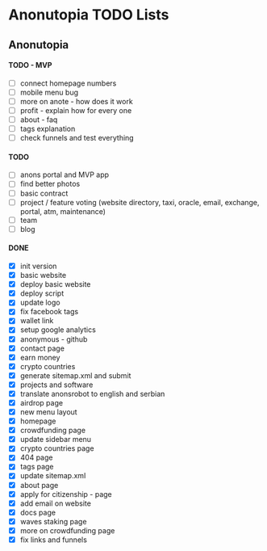 # Anonutopia TODO Lists

## Anonutopia

#### TODO - MVP

- [ ] connect homepage numbers
- [ ] mobile menu bug
- [ ] more on anote - how does it work
- [ ] profit - explain how for every one
- [ ] about - faq
- [ ] tags explanation
- [ ] check funnels and test everything

#### TODO

- [ ] anons portal and MVP app
- [ ] find better photos
- [ ] basic contract
- [ ] project / feature voting (website directory, taxi, oracle, email, exchange, portal, atm, maintenance)
- [ ] team
- [ ] blog

#### DONE

- [x] init version
- [x] basic website
- [x] deploy basic website
- [x] deploy script
- [x] update logo
- [x] fix facebook tags
- [x] wallet link
- [x] setup google analytics
- [x] anonymous - github
- [x] contact page
- [x] earn money
- [x] crypto countries
- [x] generate sitemap.xml and submit
- [x] projects and software
- [x] translate anonsrobot to english and serbian
- [x] airdrop page
- [x] new menu layout
- [x] homepage
- [x] crowdfunding page
- [x] update sidebar menu
- [x] crypto countries page
- [x] 404 page
- [x] tags page
- [x] update sitemap.xml
- [x] about page
- [x] apply for citizenship - page
- [x] add email on website
- [x] docs page
- [x] waves staking page
- [x] more on crowdfunding page
- [x] fix links and funnels
